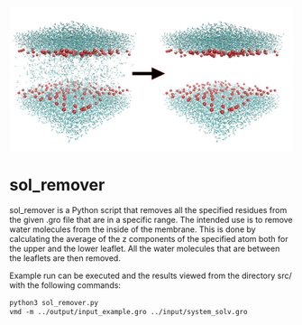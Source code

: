 ![Scheme](output/front.jpg)
# sol_remover

sol_remover is a Python script that removes all the specified residues
from the given .gro file that are in a specific range. The intended use
is to remove water molecules from the inside of the membrane. This is done
by calculating the average of the z components of the specified atom
both for the upper and the lower leaflet. All the water molecules that are 
between the leaflets are then removed.

Example run can be executed and the results viewed from the directory src/ 
with the following commands:

```
python3 sol_remover.py
vmd -m ../output/input_example.gro ../input/system_solv.gro
```
